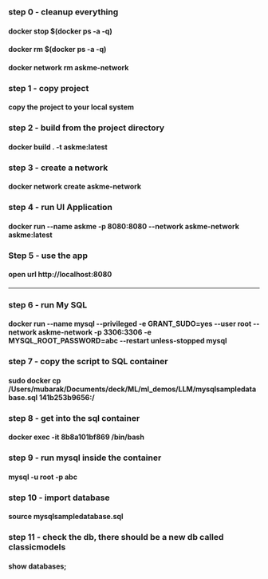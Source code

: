### step 0 - cleanup everything
#### docker stop $(docker ps -a -q)
#### docker rm $(docker ps -a -q)
#### docker network rm askme-network

### step 1 - copy project
#### copy the project to your local system

### step 2 - build from the project directory
#### docker build . -t askme:latest

### step 3 - create a network
#### docker network create askme-network

### step 4 - run UI Application
#### docker run --name askme -p 8080:8080 --network askme-network askme:latest

### Step 5 - use the app
#### open url http://localhost:8080

<hr>

### step 6 - run My SQL
#### docker run --name mysql --privileged -e GRANT_SUDO=yes --user root --network askme-network -p 3306:3306 -e MYSQL_ROOT_PASSWORD=abc --restart unless-stopped mysql

### step 7 - copy the script to SQL container
#### sudo docker cp /Users/mubarak/Documents/deck/ML/ml_demos/LLM/mysqlsampledatabase.sql 141b253b9656:/

### step 8 - get into the sql container
#### docker exec -it 8b8a101bf869 /bin/bash

### step 9 - run mysql inside the container
#### mysql -u root -p abc

### step 10 - import database
#### source mysqlsampledatabase.sql

### step 11 - check the db, there should be a new db called classicmodels 
#### show databases;

